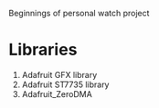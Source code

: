 Beginnings of personal watch project

Libraries
=========

1. Adafruit GFX library
2. Adafruit ST7735 library
3. Adafruit\_ZeroDMA
